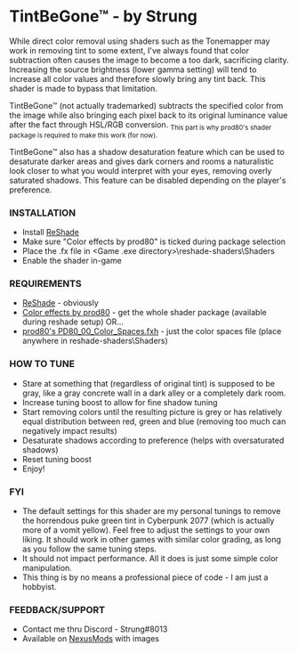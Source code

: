 # TintBeGone™ - by Strung

While direct color removal using shaders such as the Tonemapper may work in removing tint to some extent, I've always found that color subtraction often causes the image to become a too dark, sacrificing clarity. Increasing the source brightness (lower gamma setting) will tend to increase all color values and therefore slowly bring any tint back. This shader is made to bypass that limitation.

TintBeGone™ (not actually trademarked) subtracts the specified color from the image while also bringing each pixel back to its original luminance value after the fact through HSL/RGB conversion. <sub>This part is why prod80's shader package is required to make this work (for now).</sub>

TintBeGone™ also has a shadow desaturation feature which can be used to desaturate darker areas and gives dark corners and rooms a naturalistic look closer to what you would interpret with your eyes, removing overly saturated shadows. This feature can be disabled depending on the player's preference.

### INSTALLATION
- Install [ReShade](https://reshade.me/)
- Make sure "Color effects by prod80" is ticked during package selection
- Place the .fx file in <Game .exe directory>\reshade-shaders\Shaders
- Enable the shader in-game

### REQUIREMENTS
- [ReShade](https://reshade.me/) - obviously
- [Color effects by prod80](https://github.com/prod80/prod80-ReShade-Repository) - get the whole shader package (available during reshade setup) OR...
- [prod80's PD80_00_Color_Spaces.fxh](https://github.com/prod80/prod80-ReShade-Repository/blob/master/Shaders/PD80_00_Color_Spaces.fxh) - just the color spaces file (place anywhere in reshade-shaders\Shaders)

### HOW TO TUNE
- Stare at something that (regardless of original tint) is supposed to be gray, like a gray concrete wall in a dark alley or a completely dark room.
- Increase tuning boost to allow for fine shadow tuning
- Start removing colors until the resulting picture is grey or has relatively equal distribution between red, green and blue (removing too much can negatively impact results)
- Desaturate shadows according to preference (helps with oversaturated shadows)
- Reset tuning boost
- Enjoy!

### FYI
- The default settings for this shader are my personal tunings to remove the horrendous puke green tint in Cyberpunk 2077 (which is actually more of a vomit yellow). Feel free to adjust the settings to your own liking. It should work in other games with similar color grading, as long as you follow the same tuning steps.
- It should not impact performance. All it does is just some simple color manipulation.
- This thing is by no means a professional piece of code - I am just a hobbyist. 

### FEEDBACK/SUPPORT
- Contact me thru Discord - Strung#8013
- Available on [NexusMods](https://www.nexusmods.com/cyberpunk2077/mods/8118) with images
